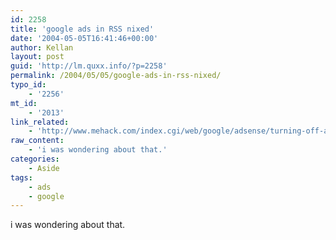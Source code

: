 ```yaml
---
id: 2258
title: 'google ads in RSS nixed'
date: '2004-05-05T16:41:46+00:00'
author: Kellan
layout: post
guid: 'http://lm.quxx.info/?p=2258'
permalink: /2004/05/05/google-ads-in-rss-nixed/
typo_id:
    - '2256'
mt_id:
    - '2013'
link_related:
    - 'http://www.mehack.com/index.cgi/web/google/adsense/turning-off-adsense.html'
raw_content:
    - 'i was wondering about that.'
categories:
    - Aside
tags:
    - ads
    - google
---
```


i was wondering about that.